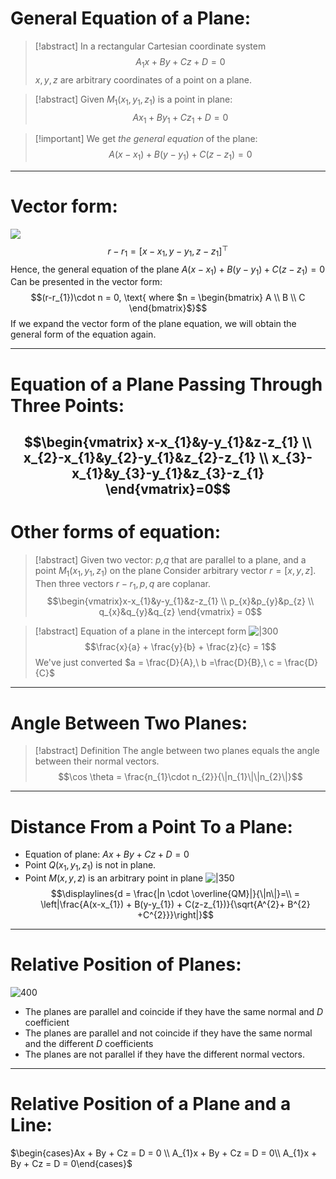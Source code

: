 # General Equation of a Plane:

>[!abstract] In a rectangular Cartesian coordinate system
>$$A_{1}x+By + Cz + D = 0$$
>$x,y,z$ are arbitrary coordinates of a point on a plane.

> [!abstract] Given $M_{1}(x_{1},y_{1},z_{1})$ is a point in plane:
> $$Ax_{1}+By_{1}+Cz_{1} + D = 0$$

>[!important] We get *the general equation* of the plane:
>$$A(x-x_{1}) + B(y-y_{1}) + C(z-z_{1}) = 0$$

---
# Vector form:
![](Pasted%20image%2020241017140250.png)
$$r-r_{1}= [x-x_{1}, y-y_{1}, z-z_{1}]^{\top}$$
Hence, the general equation of the plane $A(x-x_{1}) + B(y-y_{1}) + C(z-z_{1}) = 0$ 
Can be presented in the vector form:
$$(r-r_{1})\cdot n = 0, \text{ where $n = \begin{bmatrix} A \\ B \\ C
\end{bmatrix}$}$$
If we expand the vector form of the plane equation, we will obtain the general form of the equation again.

---
# Equation of a Plane Passing Through Three Points:

$$\begin{vmatrix}
x-x_{1}&y-y_{1}&z-z_{1} \\ x_{2}-x_{1}&y_{2}-y_{1}&z_{2}-z_{1} \\ x_{3}-x_{1}&y_{3}-y_{1}&z_{3}-z_{1}
\end{vmatrix}=0$$
---
# Other forms of equation:

>[!abstract] Given two vector: *p,q* that are parallel to a plane, and a point $M_{1}(x_{1},y_{1},z_{1})$ on the plane
>Consider arbitrary vector $r = [x,y,z]$. Then three vectors $r-r_{1},p,q$ are coplanar.
>$$\begin{vmatrix}x-x_{1}&y-y_{1}&z-z_{1} \\ p_{x}&p_{y}&p_{z} \\ q_{x}&q_{y}&q_{z} 
\end{vmatrix} = 0$$

>[!abstract] Equation of a plane in the intercept form
>![|300](Pasted%20image%2020241019154250.png)
>$$\frac{x}{a} + \frac{y}{b} + \frac{z}{c} = 1$$
>We've just converted $a = \frac{D}{A},\ b =\frac{D}{B},\ c = \frac{D}{C}$

---
# Angle Between Two Planes:

>[!abstract] Definition 
>The angle between two planes equals the angle between their normal vectors.
>$$\cos \theta = \frac{n_{1}\cdot n_{2}}{\|n_{1}\|\|n_{2}\|}$$

---
# Distance From a Point To a Plane:

- Equation of plane: $Ax + By + Cz + D = 0$
- Point $Q(x_{1},y_{1},z_{1})$ is not in plane.
- Point $M(x,y,z)$ is an arbitrary point in plane
![|350](Pasted%20image%2020241019161325.png)
$$\displaylines{d = \frac{|n \cdot \overline{QM}|}{\|n\|}=\\ 
= \left|\frac{A(x-x_{1}) + B(y-y_{1}) + C(z-z_{1})}{\sqrt{A^{2}+ B^{2} +C^{2}}}\right|}$$
---
# Relative Position of Planes:
![400](Pasted%20image%2020241019161641.png)
- The planes are parallel and coincide if they have the same normal and $D$ coefficient
- The planes are parallel and not coincide if they have the same normal and the different $D$ coefficients
- The planes are not parallel if they have the different normal vectors.
---
# Relative Position of a Plane and a Line:

$\begin{cases}Ax + By + Cz = D = 0 \\ A_{1}x + By + Cz = D = 0\\ A_{1}x + By + Cz = D = 0\end{cases}$